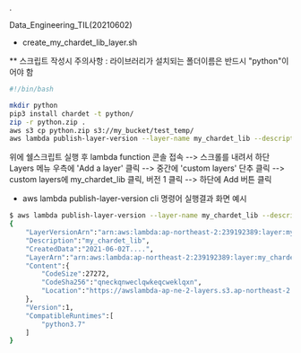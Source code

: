 .

Data_Engineering_TIL(20210602)

- create_my_chardet_lib_layer.sh

** 스크립트 작성시 주의사항 : 라이브러리가 설치되는 폴더이름은 반드시 "python"이어야 함


```bash
#!/bin/bash

mkdir python
pip3 install chardet -t python/
zip -r python.zip .
aws s3 cp python.zip s3://my_bucket/test_temp/
aws lambda publish-layer-version --layer-name my_chardet_lib --description "my_chardet_lib" --content S3Bucket=my_bucket,S3Key=test_temp/python.zip --compatible-runtimes python3.7
```

위에 쉘스크립트 실행 후 lambda function 콘솔 접속 --> 스크롤를 내려서 하단 Layers 메뉴 우측에 'Add a layer' 클릭 --> 중간에 'custom layers' 단추 클릭 --> custom layers에 my_chardet_lib 클릭, 버전 1 클릭 --> 하단에 Add 버튼 클릭

- aws lambda publish-layer-version cli 명령어 실행결과 화면 예시


```bash
$ aws lambda publish-layer-version --layer-name my_chardet_lib --description "my_chardet_lib" --content S3Bucket=my_bucket,S3Key=test_temp/python.zip --compatible-runtimes python3.7
{
    "LayerVersionArn":"arn:aws:lambda:ap-northeast-2:239192389:layer:my_chardet_lib:1",
    "Description":"my_chardet_lib",
    "CreatedData":"2021-06-02T....",
    "LayerArn":"arn:aws:lambda:ap-northeast-2:239192389:layer:my_chardet_lib",
    "Content":{
        "CodeSize":27272,
        "CodeSha256":"qneckqnweclqwkeqcweklqxn",
        "Location":"https://awslambda-ap-ne-2-layers.s3.ap-northeast-2.........",
    },
    "Version":1,
    "CompatibleRuntimes":[
        "python3.7"
    ]
}
```
